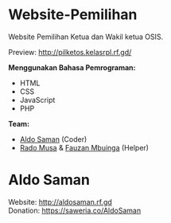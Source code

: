 # Website-Pemilihan
Website Pemilihan Ketua dan Wakil ketua OSIS.

Preview: http://pilketos.kelasrpl.rf.gd/

<b>Menggunakan Bahasa Pemrograman:</b>
- HTML
- CSS
- JavaScript
- PHP

<b>Team:</b>
- <a target="_blank" href="https://instagram.com/aldosaman_">Aldo Saman</a> (Coder)
- <a target="_blank" href="https://instagram.com/ra_sixteen16">Rado Musa</a> & <a href="https://instagram.com/fzann_mbngaa">Fauzan Mbuinga</a> (Helper)

# Aldo Saman
Website: http://aldosaman.rf.gd <br>
Donation: https://saweria.co/AldoSaman
